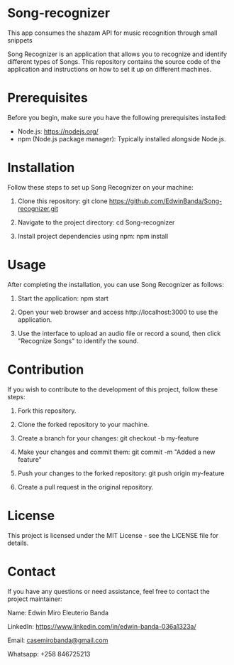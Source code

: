 # Song-recognizer
This app consumes the shazam API for music recognition through small snippets

Song Recognizer is an application that allows you to recognize and identify different types of Songs.
This repository contains the source code of the application and instructions on how to set it up on different machines.

# Prerequisites
Before you begin, make sure you have the following prerequisites installed:

* Node.js: https://nodejs.org/
* npm (Node.js package manager): Typically installed alongside Node.js.

# Installation
Follow these steps to set up Song Recognizer on your machine:

1. Clone this repository:
   git clone https://github.com/EdwinBanda/Song-recognizer.git

2. Navigate to the project directory:
   cd Song-recognizer

3. Install project dependencies using npm:
  npm install

# Usage
After completing the installation, you can use Song Recognizer as follows:

1. Start the application:
   npm start

2. Open your web browser and access http://localhost:3000 to use the application.

3. Use the interface to upload an audio file or record a sound, then click "Recognize Songs" to identify the sound.

# Contribution
If you wish to contribute to the development of this project, follow these steps:

1. Fork this repository.
2. Clone the forked repository to your machine.
3. Create a branch for your changes:
   git checkout -b my-feature
4. Make your changes and commit them:
  git commit -m "Added a new feature"
5. Push your changes to the forked repository:
   git push origin my-feature

6. Create a pull request in the original repository.

# License
This project is licensed under the MIT License - see the LICENSE file for details.

# Contact
If you have any questions or need assistance, feel free to contact the project maintainer:

Name: Edwin Miro Eleuterio Banda

LinkedIn: https://www.linkedin.com/in/edwin-banda-036a1323a/

Email: casemirobanda@gmail.com

Whatsapp: +258 846725213


